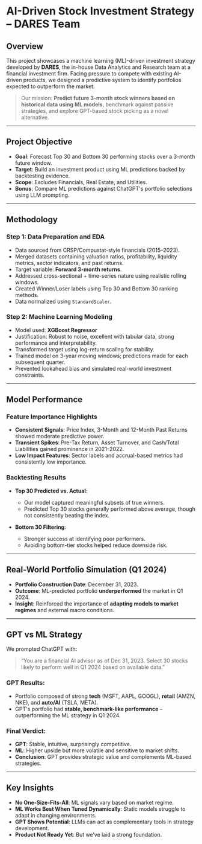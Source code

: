 # AI-Driven Stock Investment Strategy – DARES Team 

## Overview

This project showcases a machine learning (ML)-driven investment strategy developed by **DARES**, the in-house Data Analytics and Research team at a financial investment firm. Facing pressure to compete with existing AI-driven products, we designed a predictive system to identify portfolios expected to outperform the market.

> Our mission: **Predict future 3-month stock winners based on historical data using ML models**, benchmark against passive strategies, and explore GPT-based stock picking as a novel alternative.

---

## Project Objective

- **Goal**: Forecast Top 30 and Bottom 30 performing stocks over a 3-month future window.
- **Target**: Build an investment product using ML predictions backed by backtesting evidence.
- **Scope**: Excludes Financials, Real Estate, and Utilities.
- **Bonus**: Compare ML predictions against ChatGPT's portfolio selections using LLM prompting.

---

## Methodology

### Step 1: Data Preparation and EDA
- Data sourced from CRSP/Compustat-style financials (2015–2023).
- Merged datasets containing valuation ratios, profitability, liquidity metrics, sector indicators, and past returns.
- Target variable: **Forward 3-month returns**.
- Addressed cross-sectional + time-series nature using realistic rolling windows.
- Created Winner/Loser labels using Top 30 and Bottom 30 ranking methods.
- Data normalized using `StandardScaler`.

### Step 2: Machine Learning Modeling
- Model used: **XGBoost Regressor**
- Justification: Robust to noise, excellent with tabular data, strong performance and interpretability.
- Transformed target using log-return scaling for stability.
- Trained model on 3-year moving windows; predictions made for each subsequent quarter.
- Prevented lookahead bias and simulated real-world investment constraints.

---

## Model Performance

### Feature Importance Highlights
- **Consistent Signals**: Price Index, 3-Month and 12-Month Past Returns showed moderate predictive power.
- **Transient Spikes**: Pre-Tax Return, Asset Turnover, and Cash/Total Liabilities gained prominence in 2021–2022.
- **Low Impact Features**: Sector labels and accrual-based metrics had consistently low importance.

### Backtesting Results
- **Top 30 Predicted vs. Actual**:
  - Our model captured meaningful subsets of true winners.
  - Predicted Top 30 stocks generally performed above average, though not consistently beating the index.

- **Bottom 30 Filtering**:
  - Stronger success at identifying poor performers.
  - Avoiding bottom-tier stocks helped reduce downside risk.

---

## Real-World Portfolio Simulation (Q1 2024)

- **Portfolio Construction Date**: December 31, 2023.
- **Outcome**: ML-predicted portfolio **underperformed** the market in Q1 2024.
- **Insight**: Reinforced the importance of **adapting models to market regimes** and external macro conditions.

---

## GPT vs ML Strategy

We prompted ChatGPT with:
> “You are a financial AI advisor as of Dec 31, 2023. Select 30 stocks likely to perform well in Q1 2024 based on available data.”

### GPT Results:
- Portfolio composed of strong **tech** (MSFT, AAPL, GOOGL), **retail** (AMZN, NKE), and **auto/AI** (TSLA, META).
- GPT's portfolio had **stable, benchmark-like performance** – outperforming the ML strategy in Q1 2024.

### Final Verdict:
- **GPT**: Stable, intuitive, surprisingly competitive.
- **ML**: Higher upside but more volatile and sensitive to market shifts.
- **Conclusion**: GPT provides strategic value and complements ML-based strategies.

---

## Key Insights

- **No One-Size-Fits-All**: ML signals vary based on market regime.
- **ML Works Best When Tuned Dynamically**: Static models struggle to adapt in changing environments.
- **GPT Shows Potential**: LLMs can act as complementary tools in strategy development.
- **Product Not Ready Yet**: But we’ve laid a strong foundation.

